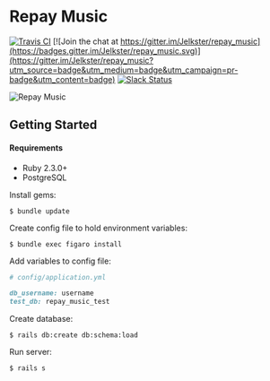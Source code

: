 # Repay Music 

[![Travis CI](https://api.travis-ci.org/Jelkster/repay_music.svg)](https://travis-ci.org/Jelkster/repay_music)
[![Join the chat at https://gitter.im/Jelkster/repay_music](https://badges.gitter.im/Jelkster/repay_music.svg)](https://gitter.im/Jelkster/repay_music?utm_source=badge&utm_medium=badge&utm_campaign=pr-badge&utm_content=badge)
[![Slack Status](https://repaymusic.herokuapp.com/badge.svg)](https://repaymusic.herokuapp.com)


![Repay Music](https://pbs.twimg.com/profile_images/581117997986770944/82TUitVE.png)

## Getting Started

#### Requirements
- Ruby 2.3.0+
- PostgreSQL

Install gems:
```
$ bundle update
```

Create config file to hold environment variables:
```
$ bundle exec figaro install
```

Add variables to config file:
```ruby
# config/application.yml

db_username: username
test_db: repay_music_test
```

Create database:
```
$ rails db:create db:schema:load
```

Run server:
```
$ rails s
```
